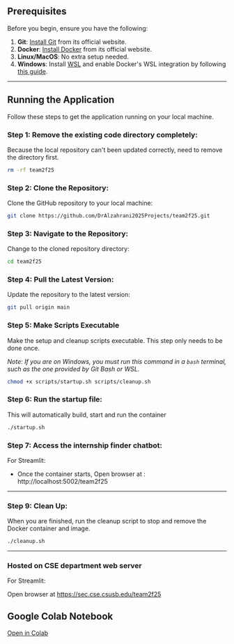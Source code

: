 ## Prerequisites

Before you begin, ensure you have the following:

1. **Git**: [Install Git](https://git-scm.com/) from its official website.
2. **Docker**: [Install Docker](https://www.docker.com) from its official website.
3. **Linux/MacOS**: No extra setup needed.
4. **Windows**: Install [WSL](https://learn.microsoft.com/en-us/windows/wsl/install) and enable Docker's WSL integration by following [this guide](https://docs.docker.com/desktop/windows/wsl/).


---

## Running the Application

Follow these steps to get the application running on your local machine.

### Step 1: Remove the existing code directory completely:

Because the local repository can't been updated correctly, need to remove the directory first.

```bash
rm -rf team2f25
```

### Step 2: Clone the Repository:

Clone the GitHub repository to your local machine:

```bash
git clone https://github.com/DrAlzahrani2025Projects/team2f25.git
```

### Step 3: Navigate to the Repository:

Change to the cloned repository directory:

```bash
cd team2f25
```

### Step 4: Pull the Latest Version:

Update the repository to the latest version:

```bash
git pull origin main
```


### Step 5: Make Scripts Executable

Make the setup and cleanup scripts executable. This step only needs to be done once.

*Note: If you are on Windows, you must run this command in a `bash` terminal, such as the one provided by Git Bash or WSL.*

```bash
chmod +x scripts/startup.sh scripts/cleanup.sh
```


### Step 6: Run the startup file:

This will automatically build, start and run the container

```bash
./startup.sh
```

### Step 7: Access the internship finder chatbot:

For Streamlit:

- Once the container starts, Open browser at : http://localhost:5002/team2f25

  

---
### Step 9: Clean Up:

When you are finished, run the cleanup script to stop and remove the Docker container and image.

```bash
./cleanup.sh
```

---

### Hosted on CSE department web server

For Streamlit:

Open browser at https://sec.cse.csusb.edu/team2f25 

## Google Colab Notebook  
[Open in Colab](https://colab.research.google.com/drive/1icOiUzhhm0l7PkDoCxUdDMqpX1eua8ug?usp=sharing)
